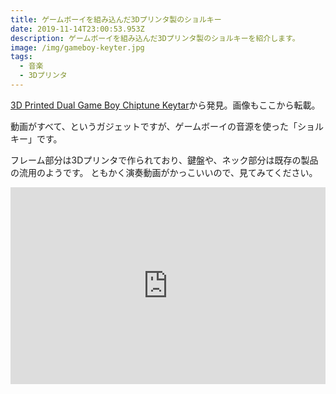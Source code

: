 ```yaml
---
title: ゲームボーイを組み込んだ3Dプリンタ製のショルキー
date: 2019-11-14T23:00:53.953Z
description: ゲームボーイを組み込んだ3Dプリンタ製のショルキーを紹介します。
image: /img/gameboy-keyter.jpg
tags:
  - 音楽
  - 3Dプリンタ
---
```

[3D Printed Dual Game Boy Chiptune Keytar](https://hackaday.io/project/164770-3d-printed-dual-game-boy-chiptune-keytar)から発見。画像もここから転載。

動画がすべて、というガジェットですが、ゲームボーイの音源を使った「ショルキー」です。

フレーム部分は3Dプリンタで作られており、鍵盤や、ネック部分は既存の製品の流用のようです。
ともかく演奏動画がかっこいいので、見てみてください。

<iframe width="100%" height="315" src="https://www.youtube.com/embed/OLfdU11aaps" frameborder="0" allow="accelerometer; autoplay; encrypted-media; gyroscope; picture-in-picture" allowfullscreen></iframe>

